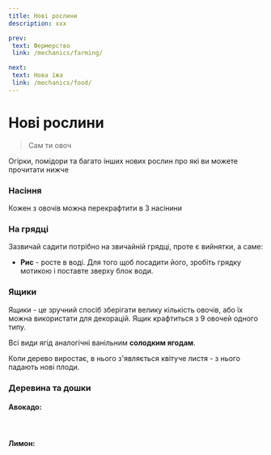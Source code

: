 ```yaml
---
title: Нові рослини 
description: xxx

prev:
 text: Фермерство
 link: /mechanics/farming/

next:
 text: Нова їжа
 link: /mechanics/food/
---
```

<script setup>
import PlantsList from '../.vitepress/theme/components/PlantsList.vue'
</script>

# Нові рослини

>Сам ти овоч  

Огірки, помідори та багато інших нових рослин про які ви можете прочитати нижче

<PlantsList sectionTitle="Овочі" />


### Насіння

Кожен з овочів можна перекрафтити в 3 насінини

### На грядці

Зазвичай садити потрібно на звичайній грядці, проте є вийнятки, а саме:

- **Рис** - росте в воді. Для того щоб посадити його, зробіть грядку мотикою і поставте зверху блок води.

### Ящики

Ящики - це зручний спосіб зберігати велику кількість овочів, або їх можна використати для декорацій. Ящик крафтиться з 9 овочей одного типу.

<PlantsList sectionTitle="Ягоди" />

Всі види ягід аналогічні ванільним **солодким ягодам**.

<PlantsList sectionTitle="Дерева" />


Коли дерево виростає, в нього з'являється квітуче листя - з нього падають нові плоди.

### Деревина та дошки

#### Авокадо:

<div class="div-flex"><img class="img-mehanics-plants-block" src="/public/images/mechanics/new-plants/avocado_log.png" alt="">
<img class="img-mehanics-plants-block" src="/public/images/mechanics/new-plants/stripped_avocado_log.png" alt="">
<img class="img-mehanics-plants-block" src="/public/images/mechanics/new-plants/avocado_planks.png" alt=""></div>

#### Лимон:
<div class="div-flex"><img class="img-mehanics-plants-block" src="/public/images/mechanics/new-plants/lemon_log.png" alt="">
<img class="img-mehanics-plants-block" src="/public/images/mechanics/new-plants/stripped_lemon_log.png" alt="">
<img class="img-mehanics-plants-block" src="/public/images/mechanics/new-plants/lemon_planks.png" alt=""></div>

